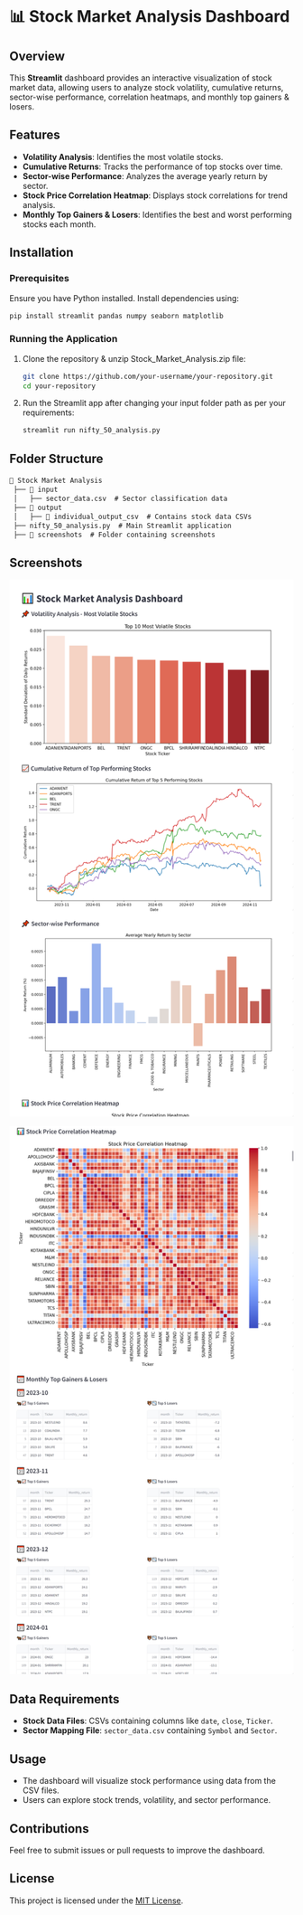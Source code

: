 # 📊 Stock Market Analysis Dashboard

## Overview
This **Streamlit** dashboard provides an interactive visualization of stock market data, allowing users to analyze stock volatility, cumulative returns, sector-wise performance, correlation heatmaps, and monthly top gainers & losers.

## Features
- **Volatility Analysis**: Identifies the most volatile stocks.
- **Cumulative Returns**: Tracks the performance of top stocks over time.
- **Sector-wise Performance**: Analyzes the average yearly return by sector.
- **Stock Price Correlation Heatmap**: Displays stock correlations for trend analysis.
- **Monthly Top Gainers & Losers**: Identifies the best and worst performing stocks each month.

## Installation

### Prerequisites
Ensure you have Python installed. Install dependencies using:
```bash
pip install streamlit pandas numpy seaborn matplotlib
```

### Running the Application
1. Clone the repository & unzip Stock_Market_Analysis.zip file:
   ```bash
   git clone https://github.com/your-username/your-repository.git
   cd your-repository
   ```
2. Run the Streamlit app after changing your input folder path as per your requirements:
   ```bash
   streamlit run nifty_50_analysis.py
   ```

## Folder Structure
```
📂 Stock Market Analysis
 ├── 📂 input
 │   ├── sector_data.csv  # Sector classification data
 ├── 📂 output
 │   ├── 📂 individual_output_csv  # Contains stock data CSVs
 ├── nifty_50_analysis.py  # Main Streamlit application
 ├── 📂 screenshots  # Folder containing screenshots
```

## Screenshots
![Dashboard Overview](screenshots/Screenshot1.png)

![Volatility Analysis](screenshots/Screenshot2.png)

## Data Requirements
- **Stock Data Files**: CSVs containing columns like `date`, `close`, `Ticker`.
- **Sector Mapping File**: `sector_data.csv` containing `Symbol` and `Sector`.

## Usage
- The dashboard will visualize stock performance using data from the CSV files.
- Users can explore stock trends, volatility, and sector performance.

## Contributions
Feel free to submit issues or pull requests to improve the dashboard.

## License
This project is licensed under the [MIT License](LICENSE).

